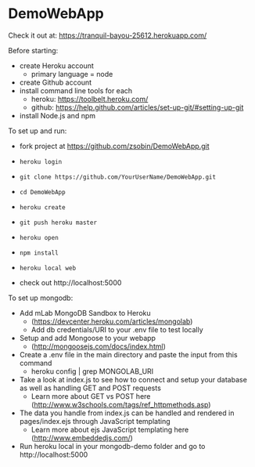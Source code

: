 # DemoWebApp

Check it out at: https://tranquil-bayou-25612.herokuapp.com/

Before starting: 
- create Heroku account
  - primary language = node
- create Github account
- install command line tools for each 
  - heroku: https://toolbelt.heroku.com/ 
  - github: https://help.github.com/articles/set-up-git/#setting-up-git
- install Node.js and npm

To set up and run:

- fork project at https://github.com/zsobin/DemoWebApp.git

- `heroku login`
- `git clone https://github.com/YourUserName/DemoWebApp.git`
- `cd DemoWebApp`

- `heroku create`
- `git push heroku master`
- `heroku open` 

- `npm install`
- `heroku local web`
- check out http://localhost:5000

To set up mongodb:

- Add mLab MongoDB Sandbox to Heroku
  - (https://devcenter.heroku.com/articles/mongolab)
  - Add db credentials/URI to your .env file to test locally
- Setup and add Mongoose to your webapp
  - (http://mongoosejs.com/docs/index.html)
- Create a .env file in the main directory and paste the input from this command
  - heroku config | grep MONGOLAB_URI
- Take a look at index.js to see how to connect and setup your database as well as handling GET and POST requests
  - Learn more about GET vs POST here (http://www.w3schools.com/tags/ref_httpmethods.asp)
- The data you handle from index.js can be handled and rendered in pages/index.ejs through JavaScript templating
  - Learn more about ejs JavaScript templating here (http://www.embeddedjs.com/)
- Run heroku local in your mongodb-demo folder and go to http://localhost:5000
